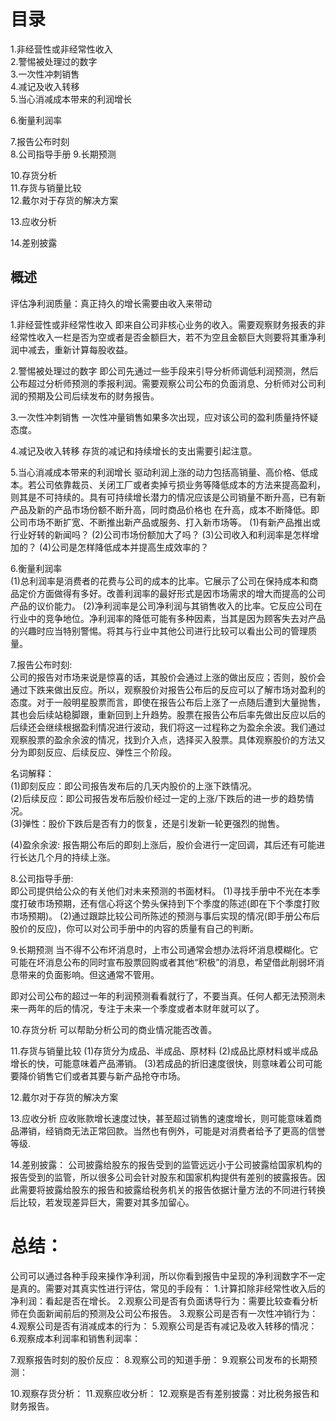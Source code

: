 # 目录
1.非经营性或非经常性收入      
2.警惕被处理过的数字      
3.一次性冲刺销售   
4.减记及收入转移   
5.当心消减成本带来的利润增长   

6.衡量利润率   

7.报告公布时刻   
8.公司指导手册
9.长期预测   

10.存货分析       
11.存货与销量比较   
12.戴尔对于存货的解决方案   

13.应收分析   

14.差别披露     

## 概述
评估净利润质量：真正持久的增长需要由收入来带动


1.非经营性或非经常性收入
  即来自公司非核心业务的收入。需要观察财务报表的非经常性收入一栏是否为空或者是否金额巨大，若不为空且金额巨大则要将其重净利润中减去，重新计算每股收益。

2.警惕被处理过的数字
  即公司先通过一些手段来引导分析师调低利润预测，然后公布超过分析师预测的季报利润。需要观察公司公布的负面消息、分析师对公司利润的预期及公司后续发布的财务报告。

3.一次性冲刺销售
 一次性冲量销售如果多次出现，应对该公司的盈利质量持怀疑态度。

4.减记及收入转移
  存货的减记和持续增长的支出需要引起注意。

5.当心消减成本带来的利润增长
  驱动利润上涨的动力包括高销量、高价格、低成本。若公司依靠裁员、关闭工厂或者卖掉亏损业务等降低成本的方法来提高盈利，则其是不可持续的。具有可持续增长潜力的情况应该是公司销量不断升高，已有新产品及新的产品市场份额不断升高，同时商品价格也
  在升高，成本不断降低。即公司市场不断扩宽、不断推出新产品或服务、打入新市场等。
  (1)有新产品推出或行业好转的新闻吗？
  (2)公司市场份额加大了吗？
  (3)公司收入和利润率是怎样增加的？
  (4)公司是怎样降低成本并提高生成效率的？

6.衡量利润率  
  (1)总利润率是消费者的花费与公司的成本的比率。它展示了公司在保持成本和商品定价方面做得有多好。改善利润率的最好形式是因市场需求的增大而提高的公司产品的议价能力。
  (2)净利润率是公司净利润与其销售收入的比率。它反应公司在行业中的竞争地位。净利润率的降低可能有多种因素，当其是因为顾客失去对产品的兴趣时应当特别警惕。将其与行业中其他公司进行比较可以看出公司的管理质量。

7.报告公布时刻:     
  公司的报告对市场来说是惊喜的话，其股价会通过上涨的做出反应；否则，股价会通过下跌来做出反应。所以，观察股价对报告公布后的反应可以了解市场对盈利的态度。对于一般明星股票而言，即使在报告公布后上涨了一点随后遭到大量抛售，其也会后续站稳脚跟，重新回到上升趋势。股票在报告公布后率先做出反应以后的后续还会继续根据盈利情况进行波动，我们将这一过程称之为盈余余波。我们通过观察股票的盈余余波的情况，找到介入点，选择买入股票。具体观察股价的方法又分为即刻反应、后续反应、弹性三个阶段。
 
名词解释：   
   (1)即刻反应：即公司报告发布后的几天内股价的上涨下跌情况。    
   (2)后续反应：即公司报告发布后股价经过一定的上涨/下跌后的进一步的趋势情况。    
   (3)弹性：股价下跌后是否有力的恢复，还是引发新一轮更强烈的抛售。    
   
   (4)盈余余波: 报告期公布后的即刻上涨后，股价会进行一定回调，其后还有可能进行长达几个月的持续上涨。

8.公司指导手册:     
   即公司提供给公众的有关他们对未来预测的书面材料。
  (1)寻找手册中不光在本季度打破市场预期，还有信心将这个势头保持到下个季度的陈述(即在下个季度打败市场预期)。
  (2)通过跟踪比较公司所陈述的预测与事后实现的情况(即手册公布后股价的反应)，你可以对公司手册中的内容的质量有自己的判断。
  
9.长期预测
  当不得不公布坏消息时，上市公司通常会想办法将坏消息模糊化。它可能在坏消息公布的同时宣布股票回购或者其他“积极”的消息，希望借此削弱坏消息带来的负面影响。但这通常不管用。
  
  即对公司公布的超过一年的利润预测看看就行了，不要当真。任何人都无法预测未来一两年的后的情况，专注于未来一个季度或者本财年就可以了。
  
10.存货分析
  可以帮助分析公司的商业情况能否改善。

11.存货与销量比较
  (1)存货分为成品、半成品、原材料
  (2)成品比原材料或半成品增长的快，可能意味着产品滞销。
  (3)若成品的折旧速度很快，则意味着公司可能要降价销售它们或者其要与新产品抢夺市场。

12.戴尔对于存货的解决方案

13.应收分析
  应收账款增长速度过快，甚至超过销售的速度增长，则可能意味着商品滞销，经销商无法正常回款。当然也有例外，可能是对消费者给予了更高的信誉等级.

14.差别披露：
   公司披露给股东的报告受到的监管远远小于公司披露给国家机构的报告受到的监管，所以很多公司会针对股东和国家机构提供有差别的披露报告。因此需要将披露给股东的报告和披露给税务机关的报告依据计量方法的不同进行转换后比较，若发现差异巨大，需要对其多加留心。
   
# 总结：
公司可以通过各种手段来操作净利润，所以你看到报告中呈现的净利润数字不一定是真的。需要对其真实性进行评估，常见的手段有：
1.计算扣除非经常性收入后的净利润：看起是否在增长。
2.观察公司是否有负面诱导行为：需要比较查看分析师在负面新闻前后的预测及公司公布报告。
3.观察公司是否有一次性冲销行为：
4.观察公司是否有消减成本的行为：
5.观察公司是否有减记及收入转移的情况：
6.观察成本利润率和销售利润率：

7.观察报告时刻的股价反应：
8.观察公司的知道手册：
9.观察公司发布的长期预测：

10.观察存货分析：
11.观察应收分析：
12.观察是否有差别披露：对比税务报告和财务报告。



